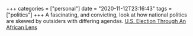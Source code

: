 +++
categories = ["personal"]
date = "2020-11-12T23:16:43"
tags = ["politics"]
+++
A fascinating, and convicting, look at how national politics are skewed by outsiders with differing agendas. [U.S. Election Through An African Lens](https://theadhocracy.co.uk/note/us-election-through-the-lens-of-africa)
               